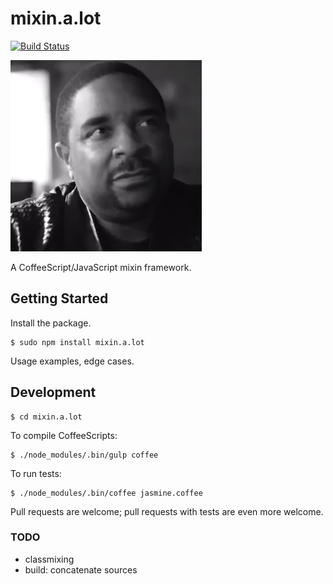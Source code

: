 # mixin.a.lot

[![Build Status](https://travis-ci.org/yangmillstheory/mix.it.svg?branch=master)](https://travis-ci.org/yangmillstheory/mix.it)

![mixin.a.lot logo](images/icon.jpg)

A CoffeeScript/JavaScript mixin framework.

## Getting Started ##

Install the package.

    $ sudo npm install mixin.a.lot
    
Usage examples, edge cases.
    
## Development ##

    $ cd mixin.a.lot

To compile CoffeeScripts:

    $ ./node_modules/.bin/gulp coffee
    
To run tests:
    
    $ ./node_modules/.bin/coffee jasmine.coffee
    
Pull requests are welcome; pull requests with tests are even more welcome.


### TODO ###

* classmixing
* build: concatenate sources
